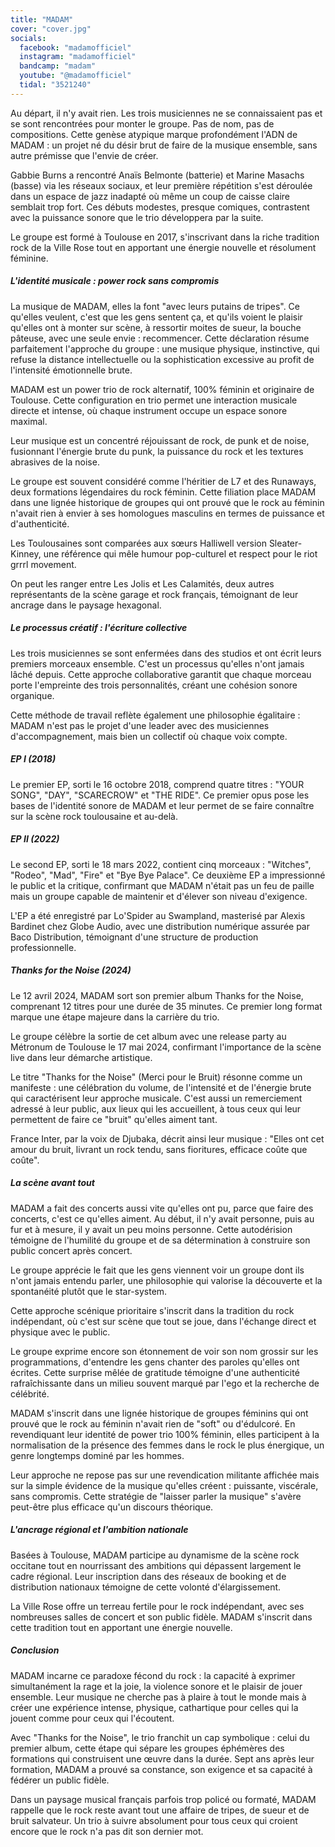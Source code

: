 ```yaml
---
title: "MADAM"
cover: "cover.jpg"
socials:
  facebook: "madamofficiel"
  instagram: "madamofficiel"
  bandcamp: "madam"
  youtube: "@madamofficiel"
  tidal: "3521240"
---
```


Au départ, il n'y avait rien. Les trois musiciennes ne se connaissaient pas et se sont rencontrées pour monter le
groupe. Pas de nom, pas de compositions. Cette genèse atypique marque profondément l'ADN de MADAM : un projet né du
désir brut de faire de la musique ensemble, sans autre prémisse que l'envie de créer.

Gabbie Burns a rencontré Anaïs Belmonte (batterie) et Marine Masachs (basse) via les réseaux sociaux, et leur première
répétition s'est déroulée dans un espace de jazz inadapté où même un coup de caisse claire semblait trop fort. Ces
débuts modestes, presque comiques, contrastent avec la puissance sonore que le trio développera par la suite.

Le groupe est formé à Toulouse en 2017, s'inscrivant dans la riche tradition rock de la Ville Rose tout en apportant une
énergie nouvelle et résolument féminine.

##### L'identité musicale : power rock sans compromis

La musique de MADAM, elles la font "avec leurs putains de tripes". Ce qu'elles veulent, c'est que les gens sentent ça,
et qu'ils voient le plaisir qu'elles ont à monter sur scène, à ressortir moites de sueur, la bouche pâteuse, avec une
seule envie : recommencer. Cette déclaration résume parfaitement l'approche du groupe : une musique physique,
instinctive, qui refuse la distance intellectuelle ou la sophistication excessive au profit de l'intensité émotionnelle
brute.

MADAM est un power trio de rock alternatif, 100% féminin et originaire de Toulouse. Cette configuration en trio permet
une interaction musicale directe et intense, où chaque instrument occupe un espace sonore maximal.

Leur musique est un concentré réjouissant de rock, de punk et de noise, fusionnant l'énergie brute du punk, la puissance
du rock et les textures abrasives de la noise.

Le groupe est souvent considéré comme l'héritier de L7 et des Runaways, deux formations légendaires du rock féminin.
Cette filiation place MADAM dans une lignée historique de groupes qui ont prouvé que le rock au féminin n'avait rien à
envier à ses homologues masculins en termes de puissance et d'authenticité.

Les Toulousaines sont comparées aux sœurs Halliwell version Sleater-Kinney, une référence qui mêle humour pop-culturel
et respect pour le riot grrrl movement.

On peut les ranger entre Les Jolis et Les Calamités, deux autres représentants de la scène garage et rock français,
témoignant de leur ancrage dans le paysage hexagonal.

##### Le processus créatif : l'écriture collective

Les trois musiciennes se sont enfermées dans des studios et ont écrit leurs premiers morceaux ensemble. C'est un
processus qu'elles n'ont jamais lâché depuis. Cette approche collaborative garantit que chaque morceau porte l'empreinte
des trois personnalités, créant une cohésion sonore organique.

Cette méthode de travail reflète également une philosophie égalitaire : MADAM n'est pas le projet d'une leader avec des
musiciennes d'accompagnement, mais bien un collectif où chaque voix compte.

##### EP I (2018)

Le premier EP, sorti le 16 octobre 2018, comprend quatre titres : "YOUR SONG", "DAY", "SCARECROW" et "THE RIDE". Ce
premier opus pose les bases de l'identité sonore de MADAM et leur permet de se faire connaître sur la scène rock
toulousaine et au-delà.

##### EP II (2022)

Le second EP, sorti le 18 mars 2022, contient cinq morceaux : "Witches", "Rodeo", "Mad", "Fire" et "Bye Bye Palace". Ce
deuxième EP a impressionné le public et la critique, confirmant que MADAM n'était pas un feu de paille mais un groupe
capable de maintenir et d'élever son niveau d'exigence.

L'EP a été enregistré par Lo'Spider au Swampland, masterisé par Alexis Bardinet chez Globe Audio, avec une distribution
numérique assurée par Baco Distribution, témoignant d'une structure de production professionnelle.

##### Thanks for the Noise (2024)

Le 12 avril 2024, MADAM sort son premier album Thanks for the Noise, comprenant 12 titres pour une durée de 35
minutes. Ce premier long format marque une étape majeure dans la carrière du trio.

Le groupe célèbre la sortie de cet album avec une release party au Métronum de Toulouse le 17 mai 2024, confirmant
l'importance de la scène live dans leur démarche artistique.

Le titre "Thanks for the Noise" (Merci pour le Bruit) résonne comme un manifeste : une célébration du volume, de
l'intensité et de l'énergie brute qui caractérisent leur approche musicale. C'est aussi un remerciement adressé à leur
public, aux lieux qui les accueillent, à tous ceux qui leur permettent de faire ce "bruit" qu'elles aiment tant.

France Inter, par la voix de Djubaka, décrit ainsi leur musique : "Elles ont cet amour du bruit, livrant un rock tendu,
sans fioritures, efficace coûte que coûte".

##### La scène avant tout

MADAM a fait des concerts aussi vite qu'elles ont pu, parce que faire des concerts, c'est ce qu'elles aiment. Au début,
il n'y avait personne, puis au fur et à mesure, il y avait un peu moins personne. Cette autodérision témoigne de
l'humilité du groupe et de sa détermination à construire son public concert après concert.

Le groupe apprécie le fait que les gens viennent voir un groupe dont ils n'ont jamais entendu parler, une philosophie
qui valorise la découverte et la spontanéité plutôt que le star-system.

Cette approche scénique prioritaire s'inscrit dans la tradition du rock indépendant, où c'est sur scène que tout se
joue, dans l'échange direct et physique avec le public.

Le groupe exprime encore son étonnement de voir son nom grossir sur les programmations, d'entendre les gens chanter des
paroles qu'elles ont écrites. Cette surprise mêlée de gratitude témoigne d'une authenticité rafraîchissante dans un
milieu souvent marqué par l'ego et la recherche de célébrité.

MADAM s'inscrit dans une lignée historique de groupes féminins qui ont prouvé que le rock au féminin n'avait rien de
"soft" ou d'édulcoré. En revendiquant leur identité de power trio 100% féminin, elles participent à la normalisation de
la présence des femmes dans le rock le plus énergique, un genre longtemps dominé par les hommes.

Leur approche ne repose pas sur une revendication militante affichée mais sur la simple évidence de la musique qu'elles
créent : puissante, viscérale, sans compromis. Cette stratégie de "laisser parler la musique" s'avère peut-être plus
efficace qu'un discours théorique.

##### L'ancrage régional et l'ambition nationale

Basées à Toulouse, MADAM participe au dynamisme de la scène rock occitane tout en nourrissant des ambitions qui
dépassent largement le cadre régional. Leur inscription dans des réseaux de booking et de distribution nationaux
témoigne de cette volonté d'élargissement.

La Ville Rose offre un terreau fertile pour le rock indépendant, avec ses nombreuses salles de concert et son public
fidèle. MADAM s'inscrit dans cette tradition tout en apportant une énergie nouvelle.

##### Conclusion

MADAM incarne ce paradoxe fécond du rock : la capacité à exprimer simultanément la rage et la joie, la violence sonore
et le plaisir de jouer ensemble. Leur musique ne cherche pas à plaire à tout le monde mais à créer une expérience
intense, physique, cathartique pour celles qui la jouent comme pour ceux qui l'écoutent.

Avec "Thanks for the Noise", le trio franchit un cap symbolique : celui du premier album, cette étape qui sépare les
groupes éphémères des formations qui construisent une œuvre dans la durée. Sept ans après leur formation, MADAM a prouvé
sa constance, son exigence et sa capacité à fédérer un public fidèle.

Dans un paysage musical français parfois trop policé ou formaté, MADAM rappelle que le rock reste avant tout une affaire
de tripes, de sueur et de bruit salvateur. Un trio à suivre absolument pour tous ceux qui croient encore que le rock n'a
pas dit son dernier mot.
